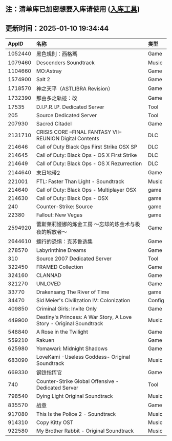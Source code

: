 ## 注：清单库已加密想要入库请使用 ([入库工具](https://github.com/BlankTMing/ManifestAutoUpdate/releases))

## 更新时间：2025-01-10 19:34:44
| AppID | 名称 | 类型  |
| :-------------------- | :----------------------------- | :----------- |
| 1052440 | 黑色規則：西格瑪| Game |
| 1079460 | Descenders Soundtrack| Music |
| 1104660 | MO:Astray| Game |
| 1574900 | Salt 2| Game |
| 1718570 | 神之天平（ASTLIBRA Revision）| Game |
| 1732390 | 那由多之轨迹：改| Game |
| 17535 | D.I.P.R.I.P. Dedicated Server| Tool |
| 205 | Source Dedicated Server| Tool |
| 207930 | Sacred Citadel| Game |
| 2131710 | CRISIS CORE –FINAL FANTASY VII– REUNION Digital Contents| DLC |
| 214646 | Call of Duty Black Ops First Strike OSX SP| DLC |
| 214645 | Call of Duty: Black Ops - OS X First Strike| DLC |
| 214649 | Call of Duty: Black Ops - OS X Rezurrection| DLC |
| 2144640 | 末日地带2| Game |
| 221001 | FTL: Faster Than Light - Soundtrack| Music |
| 214640 | Call of Duty: Black Ops - Multiplayer OSX| game |
| 214630 | Call of Duty: Black Ops - OSX| game |
| 240 | Counter-Strike: Source| game |
| 22380 | Fallout: New Vegas| game |
| 2594920 | 蕾斯莱莉娅娜的炼金工房 ～忘却的炼金术与极夜的解放者～| Game |
| 2644610 | 蠕行的恐惧：克苏鲁选集| Game |
| 278570 | Labyrinthine Dreams| Game |
| 310 | Source 2007 Dedicated Server| Tool |
| 322450 | FRAMED Collection| Game |
| 324160 | CLANNAD| Game |
| 321270 | UNLOVED| Game |
| 33770 | Drakensang The River of Time| game |
| 34470 | Sid Meier's Civilization IV: Colonization| Config |
| 409850 | Criminal Girls: Invite Only| Game |
| 449900 | Destiny's Princess: A War Story, A Love Story - Original Soundtrack| Music |
| 548840 | A Rose in the Twilight| Game |
| 559210 | Rakuen| Game |
| 625980 | Yomawari: Midnight Shadows| Game |
| 683090 | LoveKami -Useless Goddess- Original Soundtrack| Music |
| 669330 | 钢铁指挥官| Game |
| 740 | Counter-Strike Global Offensive - Dedicated Server| Tool |
| 798540 | Dying Light Original Soundtrack| Music |
| 835570 | 战意| Game |
| 917080 | This Is the Police 2 - Soundtrack| Music |
| 914310 | Copy Kitty OST| Music |
| 922580 | My Brother Rabbit - Original Soundtrack| Music |
